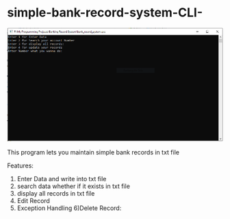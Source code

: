 # simple-bank-record-system-CLI-
![](screenshot.PNG)

This program lets you maintain simple bank records in txt file

Features:
1) Enter Data and write into txt file
2) search data whether if it exists in txt file
3) display all records in txt file
4) Edit Record
5) Exception Handling
6)Delete Record:
